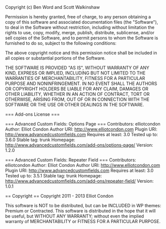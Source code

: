 Copyright (c) Ben Word and Scott Walkinshaw

Permission is hereby granted, free of charge, to any person obtaining a copy of
this software and associated documentation files (the "Software"), to deal in
the Software without restriction, including without limitation the rights to
use, copy, modify, merge, publish, distribute, sublicense, and/or sell copies
of the Software, and to permit persons to whom the Software is furnished to do
so, subject to the following conditions:

The above copyright notice and this permission notice shall be included in all
copies or substantial portions of the Software.

THE SOFTWARE IS PROVIDED "AS IS", WITHOUT WARRANTY OF ANY KIND, EXPRESS OR
IMPLIED, INCLUDING BUT NOT LIMITED TO THE WARRANTIES OF MERCHANTABILITY,
FITNESS FOR A PARTICULAR PURPOSE AND NONINFRINGEMENT. IN NO EVENT SHALL THE
AUTHORS OR COPYRIGHT HOLDERS BE LIABLE FOR ANY CLAIM, DAMAGES OR OTHER
LIABILITY, WHETHER IN AN ACTION OF CONTRACT, TORT OR OTHERWISE, ARISING FROM,
OUT OF OR IN CONNECTION WITH THE SOFTWARE OR THE USE OR OTHER DEALINGS IN THE
SOFTWARE.

=== Add-ons License ===

=== Advanced Custom Fields: Options Page ===
Contributors: elliotcondon
Author: Elliot Condon
Author URI: http://www.elliotcondon.com
Plugin URI: http://www.advancedcustomfields.com
Requires at least: 3.0
Tested up to: 3.6.0
Stable tag: trunk
Homepage: http://www.advancedcustomfields.com/add-ons/options-page/
Version: 1.2.0

=== Advanced Custom Fields: Repeater Field ===
Contributors: elliotcondon
Author: Elliot Condon
Author URI: http://www.elliotcondon.com
Plugin URI: http://www.advancedcustomfields.com
Requires at least: 3.0
Tested up to: 3.5.1
Stable tag: trunk
Homepage: http://www.advancedcustomfields.com/add-ons/repeater-field/
Version: 1.0.1


== Copyright ==
Copyright 2011 - 2013 Elliot Condon

This software is NOT to be distributed, but can be INCLUDED in WP themes: Premium or Contracted.
This software is distributed in the hope that it will be useful,
but WITHOUT ANY WARRANTY; without even the implied warranty of
MERCHANTABILITY or FITNESS FOR A PARTICULAR PURPOSE.